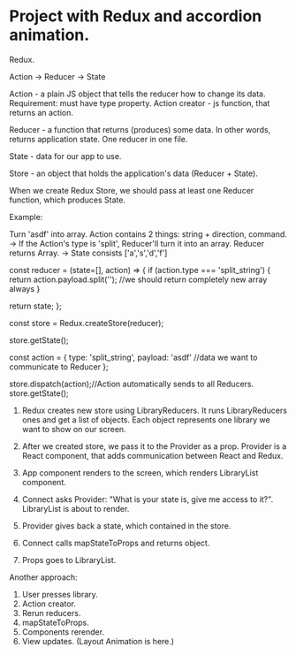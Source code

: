 # Project with Redux and accordion animation.

Redux.

Action -> Reducer -> State

Action - a plain JS object that tells the reducer how to change its data. 
Requirement: must have type property. Action creator - js function, that returns an action.

Reducer - a function that returns (produces) some data. In other words, returns application state.
One reducer in one file.

State - data for our app to use.

Store - an object that holds the application's data (Reducer + State).

When we create Redux Store, we should pass at least one Reducer function, which produces State.

Example:

Turn 'asdf' into array. Action contains 2 things: string + direction, command.
-> If the Action's type is 'split', Reducer'll turn it into an array. Reducer returns Array.
-> State consists ['a','s','d','f']

const reducer = (state=[], action) => {
  if (action.type === 'split_string') {
    return action.payload.split(''); //we should return completely new array always
  }
  
  return state;
};

const store = Redux.createStore(reducer);

store.getState();

const action = { 
  type: 'split_string', 
  payload: 'asdf' //data we want to communicate to Reducer
};

store.dispatch(action);//Action automatically sends to all Reducers.
store.getState();

1. Redux creates new store using LibraryReducers. It runs LibraryReducers ones and get a list of objects. 
Each object represents one library we want to show on our screen.

2. After we created store, we pass it to the Provider as a prop. Provider is a React component, that adds 
communication between React and Redux.

3. App component renders to the screen, which renders LibraryList component.

4. Connect asks Provider: "What is your state is, give me access to it?". LibraryList is about to render.
 
5. Provider gives back a state, which contained in the store.

6. Connect calls mapStateToProps and returns object.

7. Props goes to LibraryList.

Another approach:

1. User presses library.
2. Action creator.
3. Rerun reducers.
4. mapStateToProps.
5. Components rerender.
6. View updates. (Layout Animation is here.)
 

